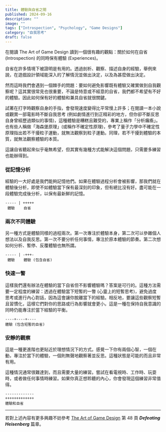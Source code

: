 ```yaml
---
title: 體驗與自省之間
published: 2024-09-16
description: ""
image: ""
tags: ["Introspection", "Psychology", "Game Designs"]
category: "自我思考"
draft: false
---
```


在閱讀 The Art of Game Design 讀到一個很有趣的觀點：關於如何在自省 (Introspection) 的同時保有體驗 (Experiences)。

自省在許多情境下被證明是有用的。透過剖析、觀察、描述自身的經驗，舉例來說，在遊戲設計領域能深入的了解情況並做出決定，以及為甚麼做出決定。

然而這時我們會遇到一個棘手的問題：要如何避免影響既有體驗又確實做到自我觀察呢？這其實很常見也很重要，不論是特意或不經意的自省，我們都不希望有不好的體驗。因此如何保有好的體驗和兼具自省就很關鍵。

試著在打字時觀察自身的手指，會發現速度變得比平常慢上許多；在閱讀一本小說或觀賞一部電影時不斷自我思考 (例如劇情進行到正精彩的地方，但你卻不斷反思自身曾經歷過類似的事情)，這種體驗是糟糕且難受的，專業上稱作「分析癱瘓」。也有些人稱做「海森堡原理」(或稱作不確定性原理)，參考了量子力學中不確定性原理指出若不干擾粒子運動，就無法觀察到粒子運動。同理，若不干擾到體驗的本質，就無法觀察體驗的本質。

這讓自省聽起來似乎毫無希望，但其實有幾種方式能解決這個問題，只需要多練習也能辦得到。


### 從記憶分析

經驗的一大好處是我們能夠記憶他們。如果在體驗過程分析會被影響，那我們就在體驗後分析，即使不如體驗當下保有最深刻的印象，但有總比沒有好。盡可能在一段體驗完成後分析，以保有最新鮮的記憶。

```
----- | +++++
 體驗    自省
```

### 兩次不同體驗

另一種方式是體驗同樣的過程兩次。第一次專注於體驗本身，第二次可以參雜個人想法以及自我反思。第一次不要分析任何事情，專注於原本體驗的節奏。第二次想如何分析、暫停、反覆體驗也無所謂。

```
----- | -+++-
 體驗    體驗 (包含自省)
```

### 快速一瞥

這樣我們還有辦法在體驗的當下自省但不影響體驗嗎？答案是可行的。這種方法需要一定程度的練習：透過在體驗當下短暫的一瞥 (心靈上的短暫思考)，避免過度思考或進行內心對話，因為這會讓你脫離當下的經驗。相反地，要讓這些觀察短暫且習慣化，這樣它們對你的思路或行為影響就會更小。這是一種在保持自我意識的同時仍能專注於當下經驗的平衡。

```
----+----+----
體驗 (包含短暫的自省)
```


### 安靜的觀察

這是一種更進階也更貼近於理想情況下的方式。感覺一下你有兩個心智，一個在動，專注於當下的體驗，一個則無聲地觀察著並反思。這種狀態是可能的而且非常有用。

這種情況通常很難達到，而且需要大量的練習。嘗試在看電視時、工作時、玩耍時，或者做任何事情時練習。如果你真正想聆聽的內心，你會發現這個練習非常值得。

```
-------------
+++++++++++++
體驗和自省
```

---

若對上述內容有更多興趣不妨參考 [The Art of Game Design](extension://bocbaocobfecmglnmeaeppambideimao/pdf/viewer.html?file=https%3A%2F%2Fwww.inventoridigiochi.it%2Fwp-content%2Fuploads%2F2020%2F07%2Fart-of-game-design.pdf) 第 48 頁 ***Defeating Heisenberg*** 篇章。